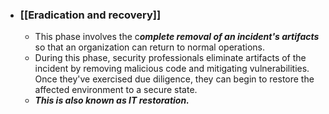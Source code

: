 - ### **[[Eradication and recovery]]**
	- This phase involves the c***omplete removal of an incident's artifacts*** so that an organization can return to normal operations. 
	- During this phase, security professionals eliminate artifacts of the incident by removing malicious code and mitigating vulnerabilities. Once they've exercised due diligence, they can begin to restore the affected environment to a secure state. 
	- ***This is also known as IT restoration.***